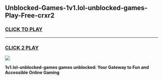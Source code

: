 
## Unblocked-Games-1v1.lol-unblocked-games-Play-Free-crxr2
<h3>
<a href="https://premium76.site?title=1v1.lol-unblocked-games&ref=23A">CLICK TO PLAY</a></h3>
<hr>

<h3>
<a href="https://premium76.site?title=1v1.lol-unblocked-games&ref=23A">CLICK 2 PLAY</a>
  
</h3>

<a href="https://premium76.site?title=1v1.lol-unblocked-games&ref=23A"><img src="https://clearcache.store/games.png"></a>


**1v1.lol-unblocked-games games unblocked: Your Gateway to Fun and Accessible Online Gaming**
